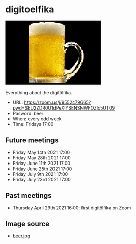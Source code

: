 # digitoelfika

![A digitöl](digitaloel_25.png)

Everything about the digitölfika.

 * URL: https://zoom.us/j/9552479665?pwd=SEU2ZDR0U1dPeXlYSENSNWFOZlc5UT09
 * Pasword: beer
 * When: every odd week
 * Time: Fridays 17:00

## Future meetings
 
 * Friday May 14th 2021 17:00
 * Friday May 28th 2021 17:00
 * Friday June 11th 2021 17:00
 * Friday June 25th 2021 17:00
 * Friday July 9th 2021 17:00
 * Friday July 23rd 2021 17:00

## Past meetings

 * Thursday April 29th 2021 16:00: first digitölfika on Zoom

## Image source

 * [beer.jpg](https://commons.wikimedia.org/wiki/File:NCI_Visuals_Food_Beer.jpg)
